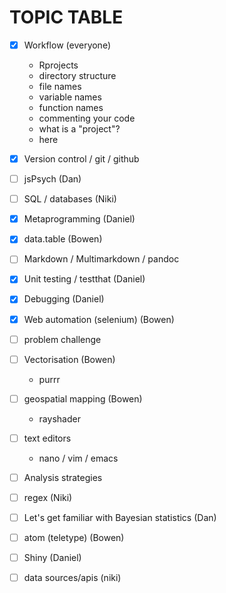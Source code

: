 # TOPIC TABLE
- [x] Workflow (everyone)
  - Rprojects
  - directory structure
  - file names
  - variable names
  - function names
  - commenting your code
  - what is a "project"?
  - here

- [x] Version control / git / github
- [ ] jsPsych (Dan)
- [ ] SQL / databases (Niki)
- [x] Metaprogramming (Daniel)
- [x] data.table (Bowen)
- [ ] Markdown / Multimarkdown / pandoc
- [x] Unit testing / testthat (Daniel)
- [x] Debugging (Daniel)
- [x] Web automation (selenium) (Bowen)
- [ ] problem challenge
- [ ] Vectorisation (Bowen)
  - purrr
- [ ] geospatial mapping (Bowen)
  - rayshader  
- [ ] text editors
  - nano / vim / emacs
- [ ] Analysis strategies
- [ ] regex (Niki)
- [ ] Let's get familiar with Bayesian statistics (Dan)
- [ ] atom (teletype) (Bowen)
- [ ] Shiny (Daniel)
- [ ] data sources/apis (niki)

